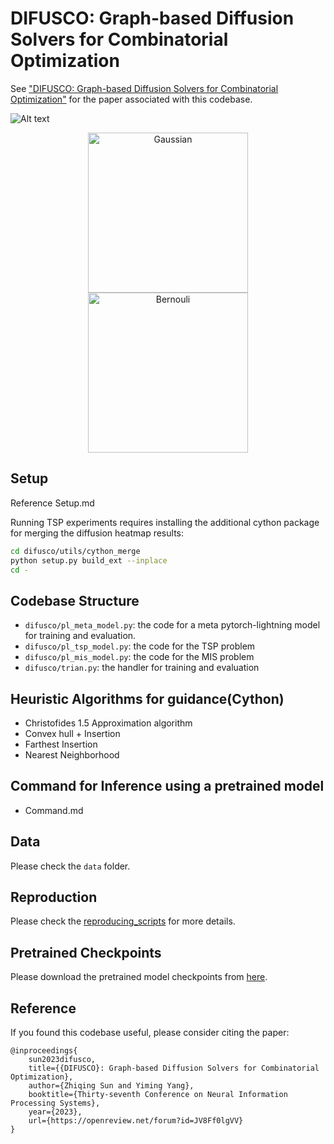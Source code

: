 # DIFUSCO: Graph-based Diffusion Solvers for Combinatorial Optimization

See ["DIFUSCO: Graph-based Diffusion Solvers for Combinatorial Optimization"](https://arxiv.org/abs/2302.08224) for the paper associated with this codebase.

![Alt text](tsp_illustration.png?raw=true "TSP Illustration of DIFUSCO")

<div align="center">
    <img src="gaussian_difusco_demo_v2.gif" alt="Gaussian" width="256px">
  <img src="bernouli_difusco_demo.gif" alt="Bernouli" width="256px">
</div>

## Setup

Reference Setup.md

Running TSP experiments requires installing the additional cython package for merging the diffusion heatmap results:

```bash
cd difusco/utils/cython_merge
python setup.py build_ext --inplace
cd -
```

## Codebase Structure

* `difusco/pl_meta_model.py`: the code for a meta pytorch-lightning model for training and evaluation.
* `difusco/pl_tsp_model.py`: the code for the TSP problem
* `difusco/pl_mis_model.py`: the code for the MIS problem
* `difusco/trian.py`: the handler for training and evaluation

## Heuristic Algorithms for guidance(Cython)
* Christofides 1.5 Approximation algorithm
* Convex hull + Insertion
* Farthest Insertion
* Nearest Neighborhood

## Command for Inference using a pretrained model
* Command.md

## Data

Please check the `data` folder.

## Reproduction

Please check the [reproducing_scripts](reproducing_scripts.md) for more details.

## Pretrained Checkpoints

Please download the pretrained model checkpoints from [here](https://drive.google.com/drive/folders/1IjaWtkqTAs7lwtFZ24lTRspE0h1N6sBH?usp=sharing).

## Reference

If you found this codebase useful, please consider citing the paper:

```
@inproceedings{
    sun2023difusco,
    title={{DIFUSCO}: Graph-based Diffusion Solvers for Combinatorial Optimization},
    author={Zhiqing Sun and Yiming Yang},
    booktitle={Thirty-seventh Conference on Neural Information Processing Systems},
    year={2023},
    url={https://openreview.net/forum?id=JV8Ff0lgVV}
}
```
